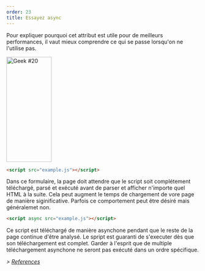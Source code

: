 ```yaml
---
order: 23
title: Essayez async
---
```


Pour expliquer pourquoi cet attribut est utile pour de meilleurs performances, il vaut mieux comprendre ce qui se passe lorsqu'on ne l'utilise pas.

<div class="img-left">
  <img id="geek-20" class="icos-geek" src="http://browserdiet.com/img/20.png" alt="Geek #20" width="118" height="275" />
</div>

``` html
<script src="example.js"></script>
```

Dans ce formulaire, la page doit attendre que le script soit complétement téléchargé, parsé et exécuté avant de parser et afficher n'importe quel HTML à la suite. Cela peut augment le temps de chargement de vore page de manière siginificative. Parfois ce comportement peut être désiré mais généralemet non.

``` html
<script async src="example.js"></script>
```

Ce script est téléchargé de manière asynchone pendant que le reste de la page continue d'être analysé.
Le spript est guaranti de s'executer dès que son téléchargement est complet. Garder à l'esprit que de multiple téléchargement asynchone ne seront pas exécuté dans un ordre spécifique.

*> [References](https://github.com/zenorocha/browser-diet/wiki/References#try-out-async)*